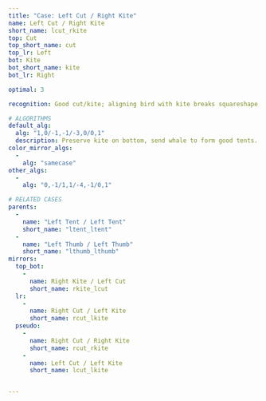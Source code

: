 ```yaml
---
title: "Case: Left Cut / Right Kite"
name: Left Cut / Right Kite
short_name: lcut_rkite
top: Cut
top_short_name: cut
top_lr: Left
bot: Kite
bot_short_name: kite
bot_lr: Right

optimal: 3

recognition: Good cut/kite; aligning bird with kite breaks squareshape.

# ALGORITHMS
default_alg:
  alg: "1,0/-1,-1/-3,0/0,1"
  description: Preserve kite on bottom, send whale to form good tents.
color_mirror_algs:
  -
    alg: "samecase"
other_algs:
  -
    alg: "0,-1/1,1/-4,-1/0,1"

# RELATED CASES
parents:
  -
    name: "Left Tent / Left Tent"
    short_name: "ltent_ltent"
  -
    name: "Left Thumb / Left Thumb"
    short_name: "lthumb_lthumb"
mirrors:
  top_bot:
    -
      name: Right Kite / Left Cut
      short_name: rkite_lcut
  lr:
    -
      name: Right Cut / Left Kite
      short_name: rcut_lkite
  pseudo:
    -
      name: Right Cut / Right Kite
      short_name: rcut_rkite
    -
      name: Left Cut / Left Kite
      short_name: lcut_lkite


---
```


